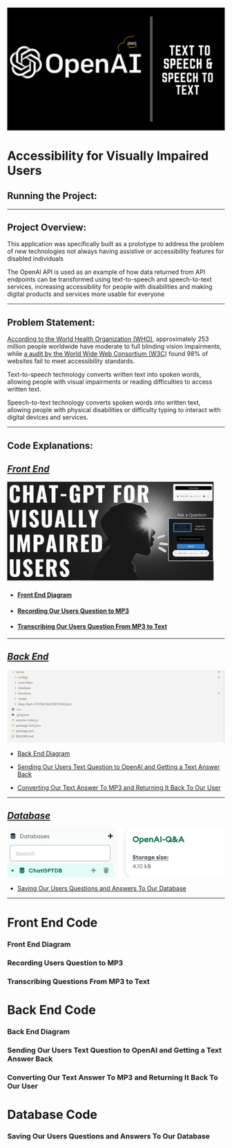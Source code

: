 ![openai3.png](https://github.com/djtoler/ChatBot--ChatGPT-AWS.Polly/blob/main/openai3.png)

# Accessibility for Visually Impaired Users
  
## Running the Project:

---

## Project Overview:

This application was specifically built as a prototype to address the problem of new technologies not always having assistive or accessibility features for disabled individuals 

The OpenAI API is used as an example of how data returned from API endpoints can be transformed using text-to-speech and speech-to-text services, increasing accessibility for people with disabilities and making digital products and services more usable for everyone

---

## Problem Statement:

[According to the World Health Organization (WHO)](https://www.who.int/news-room/fact-sheets/detail/blindness-and-visual-impairment), approximately 253 million people worldwide have moderate to full blinding vision impairments, while [a audit by the World Wide Web Consortium (W3C](https://www.isemag.com/professional-development-leadership/article/14267164/98-of-websites-fail-to-comply-with-accessibility-requirements-for-people-with-disabilities)) found 98% of websites fail to meet accessibility standards.

Text-to-speech technology converts written text into spoken words, allowing people with visual impairments or reading difficulties to access written text.

Speech-to-text technology converts spoken words into written text, allowing people with physical disabilities or difficulty typing to interact with digital devices and services.

---

## **Code Explanations:**

## [***Front End***](#front-end-code)
![home.png](https://github.com/djtoler/ChatBot--ChatGPT-AWS.Polly/blob/main/home_50_1_1_50.png)
 
- #### [Front End Diagram ](#front-end-diagram)

- #### [Recording Our Users Question to MP3 ](#recording-users-question-to-mp3)

- #### [Transcribing Our Users Question From MP3 to Text ](#transcribing-questions-from-mp3-to-text)
---
## [***Back End***](#back-end-code)

![chatserver1](https://github.com/djtoler/ChatBot--ChatGPT-AWS.Polly/blob/main/server2_50.png)

- [Back End Diagram ](#back-end-diagram)

- [Sending Our Users Text Question to OpenAI and Getting a Text Answer Back ](#sending-our-users-text-question-to-openai-and-getting-a-text-answer-back)

- [Converting Our Text Answer To MP3 and Returning It Back To Our User ](#converting-our-text-answer-to-mp3-and-returning-it-back-to-our-user)

---

## [***Database***](#database-code)

![chatserverdb2](https://github.com/djtoler/ChatBot--ChatGPT-AWS.Polly/blob/main/chatserverdb2.PNG)

- [Saving Our Users Questions and Answers To Our Database ](#saving-our-users-questions-and-answers-to-our-database)

---

# Front End Code
### Front End Diagram
### Recording Users Question to MP3
### Transcribing Questions From MP3 to Text

# Back End Code
### Back End Diagram
### Sending Our Users Text Question to OpenAI and Getting a Text Answer Back
### Converting Our Text Answer To MP3 and Returning It Back To Our User

# Database Code
### Saving Our Users Questions and Answers To Our Database



